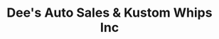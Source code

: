 ---
title: "Dee's Auto Sales & Kustom Whips Inc"
url: /gary/dees-auto-sales-and-kustom-whips-inc/
shop: car repair
---